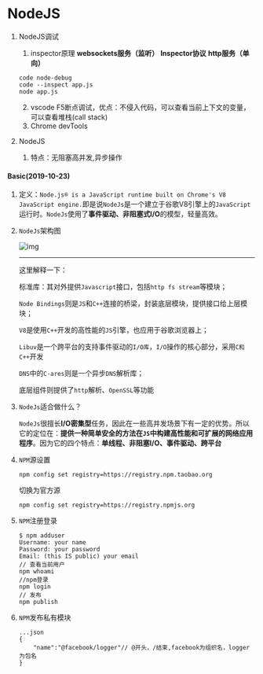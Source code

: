 # NodeJS

1. NodeJS调试

   1. inspector原理
      **websockets服务（监听）**
      **Inspector协议**
      **http服务（单向）**

   ```
   code node-debug
   code --inspect app.js
   node app.js
   ```

   2. vscode F5断点调试，优点：不侵入代码，可以查看当前上下文的变量，可以查看堆栈(call stack)
   3. Chrome devTools

2. NodeJS

   1. 特点：无阻塞高并发,异步操作

#### Basic(2019-10-23)

1. 定义：`Node.js® is a JavaScript runtime built on Chrome's V8 JavaScript engine.`即是说`NodeJs`是一个建立于谷歌V8引擎上的`JavaScript`运行时。`NodeJs`使用了**事件驱动、非阻塞式I/O**的模型，轻量高效。

2. `NodeJs`架构图

   ![img](https://www.nodejs.red/nodejs/base/img/nodejs_architecture.png)

   ***

   这里解释一下：

   标准库：其对外提供`Javascript`接口，包括`http fs stream`等模块；

   `Node Bindings`则是`JS`和`C++`连接的桥梁，封装底层模块，提供接口给上层模块；

   `V8`是使用`C++`开发的高性能的`JS`引擎，也应用于谷歌浏览器上；

   `Libuv`是一个跨平台的支持事件驱动的`I/O库`，`I/O`操作的核心部分，采用`C和C++`开发

   `DNS`中的`C-ares`则是一个异步`DNS`解析库；

   底层组件则提供了`http`解析、`OpenSSL`等功能

3. `NodeJs`适合做什么？

   `NodeJs`很擅长**I/O密集型**任务，因此在一些高并发场景下有一定的优势。所以它的定位在：**提供一种简单安全的方法在`JS`中构建高性能和可扩展的网络应用程序**。因为它的四个特点：**单线程、非阻塞I/O、事件驱动、跨平台**

4. `NPM`源设置

   `npm config set registry=https://registry.npm.taobao.org`

   切换为官方源

   `npm config set registry=https://registry.npmjs.org`

5. `NPM`注册登录

   ```
   $ npm adduser
   Username: your name
   Password: your password
   Email: (this IS public) your email
   // 查看当前用户
   npm whoami
   //npm登录
   npm login
   // 发布
   npm publish
   ```

6. `NPM`发布私有模块

   ```
   ...json
   {
       "name":"@facebook/logger"// @开头，/结束,facebook为组织名，logger为包名
   }
   ```

   

